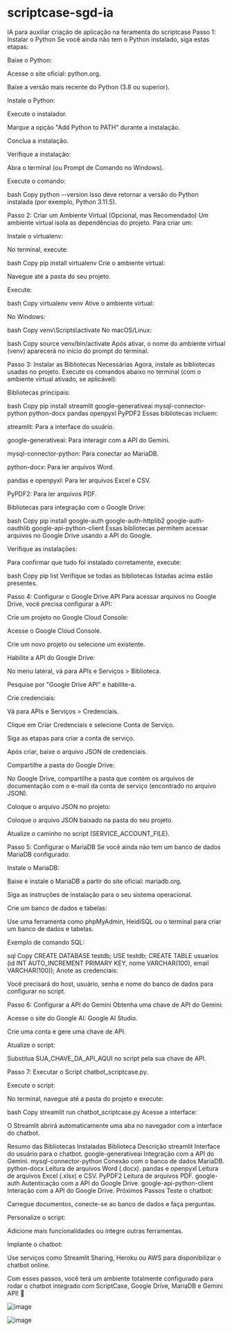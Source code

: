 # scriptcase-sgd-ia
IA para auxiliar criação de aplicação na feramenta do scriptcase
Passo 1: Instalar o Python
Se você ainda não tem o Python instalado, siga estas etapas:

Baixe o Python:

Acesse o site oficial: python.org.

Baixe a versão mais recente do Python (3.8 ou superior).

Instale o Python:

Execute o instalador.

Marque a opção "Add Python to PATH" durante a instalação.

Conclua a instalação.

Verifique a instalação:

Abra o terminal (ou Prompt de Comando no Windows).

Execute o comando:

bash
Copy
python --version
Isso deve retornar a versão do Python instalada (por exemplo, Python 3.11.5).

Passo 2: Criar um Ambiente Virtual (Opcional, mas Recomendado)
Um ambiente virtual isola as dependências do projeto. Para criar um:

Instale o virtualenv:

No terminal, execute:

bash
Copy
pip install virtualenv
Crie o ambiente virtual:

Navegue até a pasta do seu projeto.

Execute:

bash
Copy
virtualenv venv
Ative o ambiente virtual:

No Windows:

bash
Copy
venv\Scripts\activate
No macOS/Linux:

bash
Copy
source venv/bin/activate
Após ativar, o nome do ambiente virtual (venv) aparecerá no início do prompt do terminal.

Passo 3: Instalar as Bibliotecas Necessárias
Agora, instale as bibliotecas usadas no projeto. Execute os comandos abaixo no terminal (com o ambiente virtual ativado, se aplicável):

Bibliotecas principais:

bash
Copy
pip install streamlit google-generativeai mysql-connector-python python-docx pandas openpyxl PyPDF2
Essas bibliotecas incluem:

streamlit: Para a interface do usuário.

google-generativeai: Para interagir com a API do Gemini.

mysql-connector-python: Para conectar ao MariaDB.

python-docx: Para ler arquivos Word.

pandas e openpyxl: Para ler arquivos Excel e CSV.

PyPDF2: Para ler arquivos PDF.

Bibliotecas para integração com o Google Drive:

bash
Copy
pip install google-auth google-auth-httplib2 google-auth-oauthlib google-api-python-client
Essas bibliotecas permitem acessar arquivos no Google Drive usando a API do Google.

Verifique as instalações:

Para confirmar que tudo foi instalado corretamente, execute:

bash
Copy
pip list
Verifique se todas as bibliotecas listadas acima estão presentes.

Passo 4: Configurar o Google Drive API
Para acessar arquivos no Google Drive, você precisa configurar a API:

Crie um projeto no Google Cloud Console:

Acesse o Google Cloud Console.

Crie um novo projeto ou selecione um existente.

Habilite a API do Google Drive:

No menu lateral, vá para APIs e Serviços > Biblioteca.

Pesquise por "Google Drive API" e habilite-a.

Crie credenciais:

Vá para APIs e Serviços > Credenciais.

Clique em Criar Credenciais e selecione Conta de Serviço.

Siga as etapas para criar a conta de serviço.

Após criar, baixe o arquivo JSON de credenciais.

Compartilhe a pasta do Google Drive:

No Google Drive, compartilhe a pasta que contém os arquivos de documentação com o e-mail da conta de serviço (encontrado no arquivo JSON).

Coloque o arquivo JSON no projeto:

Coloque o arquivo JSON baixado na pasta do seu projeto.

Atualize o caminho no script (SERVICE_ACCOUNT_FILE).

Passo 5: Configurar o MariaDB
Se você ainda não tem um banco de dados MariaDB configurado:

Instale o MariaDB:

Baixe e instale o MariaDB a partir do site oficial: mariadb.org.

Siga as instruções de instalação para o seu sistema operacional.

Crie um banco de dados e tabelas:

Use uma ferramenta como phpMyAdmin, HeidiSQL ou o terminal para criar um banco de dados e tabelas.

Exemplo de comando SQL:

sql
Copy
CREATE DATABASE testdb;
USE testdb;
CREATE TABLE usuarios (id INT AUTO_INCREMENT PRIMARY KEY, nome VARCHAR(100), email VARCHAR(100));
Anote as credenciais:

Você precisará do host, usuário, senha e nome do banco de dados para configurar no script.

Passo 6: Configurar a API do Gemini
Obtenha uma chave de API do Gemini:

Acesse o site do Google AI: Google AI Studio.

Crie uma conta e gere uma chave de API.

Atualize o script:

Substitua SUA_CHAVE_DA_API_AQUI no script pela sua chave de API.

Passo 7: Executar o Script
 chatbot_scriptcase.py.

Execute o script:

No terminal, navegue até a pasta do projeto e execute:

bash
Copy
streamlit run chatbot_scriptcase.py
Acesse a interface:

O Streamlit abrirá automaticamente uma aba no navegador com a interface do chatbot.

Resumo das Bibliotecas Instaladas
Biblioteca	Descrição
streamlit	Interface do usuário para o chatbot.
google-generativeai	Integração com a API do Gemini.
mysql-connector-python	Conexão com o banco de dados MariaDB.
python-docx	Leitura de arquivos Word (.docx).
pandas e openpyxl	Leitura de arquivos Excel (.xlsx) e CSV.
PyPDF2	Leitura de arquivos PDF.
google-auth	Autenticação com a API do Google Drive.
google-api-python-client	Interação com a API do Google Drive.
Próximos Passos
Teste o chatbot:

Carregue documentos, conecte-se ao banco de dados e faça perguntas.

Personalize o script:

Adicione mais funcionalidades ou integre outras ferramentas.

Implante o chatbot:

Use serviços como Streamlit Sharing, Heroku ou AWS para disponibilizar o chatbot online.

Com esses passos, você terá um ambiente totalmente configurado para rodar o chatbot integrado com ScriptCase, Google Drive, MariaDB e Gemini API! 🚀

![image](https://github.com/user-attachments/assets/a3303f24-fbba-4db5-a39a-0b6da9f1c25e)

![image](https://github.com/user-attachments/assets/a0fca711-7078-470f-b5cb-f448c815f617)


